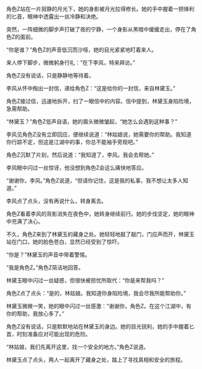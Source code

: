 角色Z站在一片寂静的月光下，她的身影被月光拉得修长。她的手中握着一把锋利的匕首，眼神中透露出一丝冷静和决绝。

突然，一阵细微的脚步声打破了夜的宁静，一个身影从黑暗中缓缓走出，停在了角色Z的面前。

“你是谁？”角色Z的声音低沉而沙哑，她的目光紧紧地盯着来人。

来人停下脚步，微微躬身行礼：“在下李风，特来拜访。”

角色Z没有说话，只是静静地等待着。

李风从怀中掏出一封信，递给角色Z：“这是给你的一封信，来自林黛玉。”

角色Z接过信，迅速地拆开，扫了一眼信中的内容。信中提到，林黛玉身陷险境，急需帮助。

“林黛玉？”角色Z低声自语，她的眉头微微皱起，“她怎么会遇到这种事？”

李风见角色Z没有立即回应，便继续说道：“林姑娘说，她需要你的帮助。我知道你行踪不定，但这是江湖中的事，你总不能袖手旁观吧。”

角色Z沉默了片刻，然后说道：“我知道了，李风。我会去帮她。”

李风眼中闪过一丝惊讶，他没想到角色Z会这么痛快地答应。

“谢谢你，李风。”角色Z说道，“但请你记住，这是我的私事，我不想让太多人知道。”

李风点了点头，没有再说什么，转身离去。

角色Z看着李风的背影消失在夜色中，她转身继续前行。她的步伐坚定，她的眼神中充满了决心。

不久，角色Z来到了林黛玉的藏身之处。她轻轻地敲了敲门，门应声而开，林黛玉站在门口，她的脸色苍白，显然已经受到了惊吓。

“你是？”林黛玉的声音中带着警惕。

“我是角色Z。”角色Z简洁地回答。

林黛玉眼中闪过一丝疑惑，但很快被担忧所取代：“你是来帮我吗？”

角色Z点了点头：“是的，林姑娘。我知道你身陷险境，我会尽我所能帮助你。”

林黛玉微微一笑，她的眼中闪过一丝感激：“谢谢你，角色Z。在这个江湖中，有你的帮助，我放心多了。”

角色Z没有说话，只是默默地站在林黛玉的身边。她的目光锐利，她的手中握着匕首，时刻准备应对可能出现的危险。

“林姑娘，我们先离开这里，找一个安全的地方。”角色Z说道。

林黛玉点了点头，两人一起离开了藏身之处，踏上了寻找真相和安全的旅程。